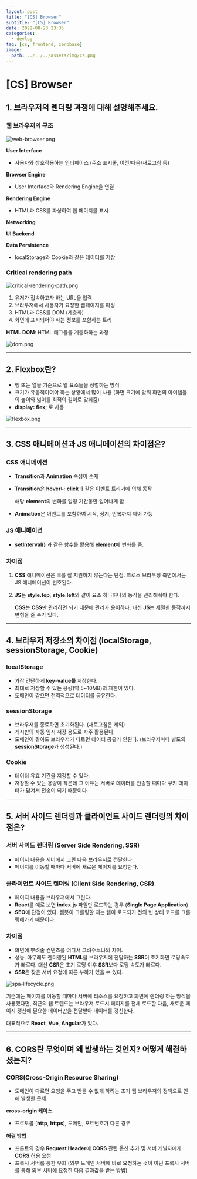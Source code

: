 ```yaml
---
layout: post
title: "[CS] Browser"
subtitle: "[CS] Browser"
date: 2022-08-23 23:35
categories:
  - devlog
tag: [cs, frontend, zerobase]
image:
  path: ../../../assets/img/cs.png
---
```


# [CS] Browser

## 1. 브라우저의 렌더링 과정에 대해 설명해주세요.

### 웹 브라우저의 구조

![web-browser.png](../../assets/img/develop/2022-08-23-dev-cs-browser/web-browser.png)

**User Interface**

- 사용자와 상호작용하는 인터페이스 (주소 표시줄, 이전/다음/새로고침 등)

**Browser Engine**

- User Interface와 Rendering Engine을 연결

**Rendering Engine**

- HTML과 CSS를 파싱하여 웹 페이지를 표시

**Networking**

**UI Backend**

**Data Persistence**

- localStorage와 Cookie와 같은 데이터를 저장

### Critical rendering path

![critical-rendering-path.png](../../assets/img/develop/2022-08-23-dev-cs-browser/critical-rendering-path.png)

1. 유저가 접속하고자 하는 URL을 입력
2. 브라우저에서 사용자가 요청한 웹페이지를 파싱
3. HTML과 CSS를 DOM (계층화)
4. 화면에 표시되어야 하는 정보를 포함하는 트리

**HTML DOM**: HTML 태그들을 계층화하는 과정

![dom.png](../../assets/img/develop/2022-08-23-dev-cs-browser/dom.png)

---

## 2. Flexbox란?

- 행 또는 열을 기준으로 웹 요소들을 정렬하는 방식
- 크기가 유동적이어야 하는 상황에서 많이 사용 (화면 크기에 맞춰 화면의 아이템들의 높이와 넓이를 최적의 길이로 맞춰줌)
- **display: flex;** 로 사용

![flexbox.png](../../assets/img/develop/2022-08-23-dev-cs-browser/flexbox.png)

---

## 3. CSS 애니메이션과 JS 애니메이션의 차이점은?

### CSS 애니메이션

- **Transition**과 **Animation** 속성이 존재
- **Transition**은 **hover**나 **click**과 같은 이벤트 트리거에 의해 동작
    
    해당 **element**의 변화를 일정 기간동안 일어나게 함
    
- **Animation**은 이벤트를 포함하여 시작, 정지, 반복까지 제어 가능

### JS 애니메이션

- **setInterval()** 과 같은 함수를 활용해 **element**에 변화를 줌.

### 차이점

1. **CSS** 애니메이션은 IE를 잘 지원하지 않는다는 단점. 크로스 브라우징 측면에서는 JS 애니메이션이 선호된다.
2. **JS**는 **style.top**, **style.left**와 같이 요소 하나하나의 동작을 관리해줘야 한다.
    
    **CSS**는 **CSS**만 관리하면 되기 때문에 관리가 용이하다. 대신 **JS**는 세밀한 동작까지 변형을 줄 수가 있다.
    

---

## 4. 브라우저 저장소의 차이점 (localStorage, sessionStorage, Cookie)

### localStorage

- 가장 간단하게 **key**-**value를** 저장한다.
- 최대로 저장할 수 있는 용량(약 5~10MB)의 제한이 있다.
- 도메인이 같으면 전역적으로 데이터를 공유한다.

### sessionStorage

- 브라우저를 종료하면 초기화된다. (새로고침은 제외)
- 게시판의 자동 임시 저장 용도로 자주 활용된다.
- 도메인이 같아도 브라우저가 다르면 데이터 공유가 안된다. (브라우저마다 별도의 **sessionStorage**가 생성된다.)

### Cookie

- 데이터 유효 기간을 지정할 수 있다.
- 저장할 수 있는 용량이 작은데 그 이유는 서버로 데이터를 전송할 때마다 쿠키 데이터가 담겨서 전송이 되기 때문이다.

---

## 5. 서버 사이드 렌더링과 클라이언트 사이드 렌더링의 차이점은?

### 서버 사이드 렌더링 (Server Side Rendering, SSR)

- 페이지 내용을 서버에서 그린 다음 브라우저로 전달한다.
- 페이지를 이동할 때마다 서버에 새로운 페이지를 요청한다.

### 클라이언트 사이드 렌더링 (Client Side Rendering, CSR)

- 페이지 내용을 브라우저에서 그린다.
- **React**를 예로 보면 **index.js** 파일만 로드하는 경우 (**Single Page Application**)
- **SEO**에 단점이 있다. 웹봇이 크롤링할 때는 웹이 로드되기 전의 빈 상태 코드를 크롤링해가기 때문이다.

### 차이점

- 화면에 뿌려줄 컨텐츠를 어디서 그려주느냐의 차이.
- 성능. 아무래도 렌더링된 **HTML**을 브라우저에 전달하는 **SSR**이 초기화면 로딩속도가 빠르다. 대신 **CSR**은 초기 로딩 이후 **SSR**보다 로딩 속도가 빠르다.
- **SSR**은 잦은 서버 요청에 따른 부하가 있을 수 있다.

![spa-lifecycle.png](../../assets/img/develop/2022-08-23-dev-cs-browser/spa-lifecycle.png)

 기존에는 페이지를 이동할 때마다 서버에 리소스를 요청하고 화면에 렌더링 하는 방식을 사용했다면, 최근의 웹 트렌드는 브라우저 로드시 페이지를 전체 로드한 다음, 새로운 페이지 갱신에 필요한 데이터만을 전달받아 데이터를 갱신한다.

대표적으로 **React**, **Vue**, **Angular**가 있다.

---

## 6. CORS란 무엇이며 왜 발생하는 것인지? 어떻게 해결하셨는지?

### CORS(Cross-Origin Resource Sharing)

- 도메인이 다르면 요청을 주고 받을 수 없게 하려는 초기 웹 브라우저의 정책으로 인해 발생한 문제.

**cross-origin 케이스**

- 프로토콜 (**http**, **https**), 도메인, 포트번호가 다른 경우

**해결 방법**

- 프론트의 경우 **Request Header**에 **CORS** 관련 옵션 추가 및 서버 개발자에게 **CORS** 허용 요청
- 프록시 서버를 통한 우회 (외부 도메인 서버에 바로 요청하는 것이 아닌 프록시 서버를 통해 외부 서버에 요청한 다음 결과값을 받는 방법)